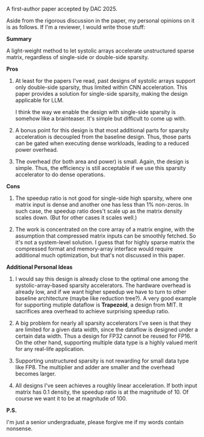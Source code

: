 A first-author paper accepted by DAC 2025.

Aside from the rigorous discussion in the paper, my personal opinions on it is as follows. If I'm a reviewer, I would write those stuff:

**Summary**

A light-weight method to let systolic arrays accelerate unstructured sparse matrix, regardless of single-side or double-side sparsity. 

**Pros**

1. At least for the papers I've read, past designs of systolic arrays support only double-side sparsity, thus limited within CNN acceleration. This paper provides a solution for single-side sparsity, making the design applicable for LLM.
   
   I think the way we enable the design with single-side sparsity is somehow like a brainteaser. It's simple but difficult to come up with.

2. A bonus point for this design is that most additional parts for sparsity acceleration is decoupled from the baseline design. Thus, those parts can be gated when executing dense workloads, leading to a reduced power overhead.

3. The overhead (for both area and power) is small. Again, the design is simple. Thus, the efficiency is still acceptable if we use this sparsity accelerator to do dense operations.

**Cons**

1. The speedup ratio is not good for single-side high sparsity, where one matrix input is dense and another one has less than 1% non-zeros. In such case, the speedup ratio does't scale up as the matrix density scales down. (But for other cases it scales well.)

2. The work is concentrated on the core array of a matrix engine, with the assumption that compressed matrix inputs can be smoothly fetched. So it's not a system-level solution. I guess that for highly sparse matrix the compressed format and memory-array interface would require additional much optimization, but that's not discussed in this paper.

**Additional Personal Ideas**

1. I would say this design is already close to the optimal one among the systolic-array-based sparsity accelerators. The hardware overhead is already low, and if we want higher speedup we have to turn to other baseline architecture (maybe like reduction tree?). A very good example for supporting mutiple dataflow is **Trapezoid**, a design from MIT. It sacrifices area overhead to achieve surprising speedup ratio.

2. A big problem for nearly all sparsity accelerators I've seen is that they are limited for a given data width, since the dataflow is designed under a certain data width. Thus a design for FP32 cannot be reused for FP16. On the other hand, supporting multiple data type is a highly valued merit for any real-life application.

3. Supporting unstructured sparsity is not rewarding for small data type like FP8. The multiplier and adder are smaller and the overhead becomes larger. 

4. All designs I've seen achieves a roughly linear acceleration. If both input matrix has 0.1 density, the speedup ratio is at the magnitude of 10. Of course we want it to be at magnitude of 100.

**P.S.**

I'm just a senior undergraduate, please forgive me if my words contain nonsense.

